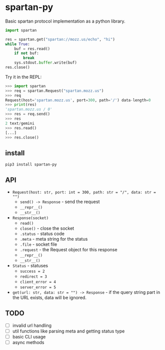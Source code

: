# spartan-py

Basic spartan protocol implementation as a python library.

```python
import spartan

res = spartan.get("spartan://mozz.us/echo", "hi")
while True:
    buf = res.read()
    if not buf:
        break
    sys.stdout.buffer.write(buf)
res.close()
```

Try it in the REPL:
```python
>>> import spartan
>>> req = spartan.Request("spartan.mozz.us")
>>> req
Request(host='spartan.mozz.us', port=300, path='/') data-length=0
>>> print(res)
'spartan.mozz.us / 0'
>>> res = req.send()
>>> res
2 text/gemini
>>> res.read()
[...]
>>> res.close()
```

## install

```
pip3 install spartan-py
```

## API

- `Request(host: str, port: int = 300, path: str = "/", data: str = "")`
  - `send() -> Response` - send the request
  - `__repr__()`
  - `__str__()`
- `Response(socket)`
  - `read()`
  - `close()` - close the socket
  - `.status` - status code
  - `.meta` - meta string for the status
  - `.file` - socket file
  - `.request` - the Request object for this response
  - `__repr__()`
  - `__str__()`
- `Status` - statuses
  - `success = 2`
  - `redirect = 3`
  - `client_error = 4`
  - `server_error = 5`
- `get(url: str, data: str = "") -> Response` - if the query string part in the URL exists, data will be ignored.

## TODO
- [ ] invalid url handling
- [ ] util functions like parsing meta and getting status type
- [ ] basic CLI usage
- [ ] async methods
